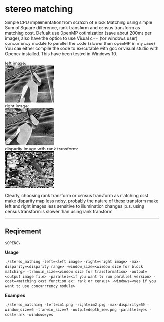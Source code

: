 stereo matching 
==========
Simple CPU implementation from scratch of Block Matching using simple Sum of Square difference, rank transform and census transform as matching cost. Defualt use OpenMP optimization (save about 200ms per image), also have the option to use Visual c++ (for windows user) concurrency module to parallel the code (slower than openMP in my case)   
You can either compile the code to executable with gcc or visual studio with Opencv installed. This have been tested in Windows 10.    

left image:  
![image](left.png)  
right image:  
![image](right.png)  
disparity image with rank transform:  
![image](output.png)  

Clearly, choosing rank transform or census transform as matching cost make disparity map less noisy, probably the nature of these transform make left and right images less sensitive to illumination changes. p.s. using census transform is slower than using rank transform  

---
## Reqirement 

    $OPENCV

**Usage**

    ./stereo_mathing -left=<left image> -right=<right image> -max-disparity=<disparity range> -window_size=<window size for block matching> -tranwin_size=<window size for transformation> -output=<output image file> -parallel=<if you want to run parallel version> -cost=<matching cost function ex: rank or census> -windows=<yes if you want to use concurrrency module>

**Examples**

    ./stereo_matching -left=im1.png -right=im2.png -max-disparity=50 -window_size=6 -tranwin_size=7 -output=depth_new.png -parallel=yes -cost=rank -windows=yes


